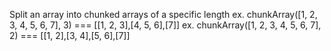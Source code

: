 Split an array into chunked arrays of a specific length
ex. chunkArray([1, 2, 3, 4, 5, 6, 7], 3) === [[1, 2, 3],[4, 5, 6],[7]]
ex. chunkArray([1, 2, 3, 4, 5, 6, 7], 2) === [[1, 2],[3, 4],[5, 6],[7]]
